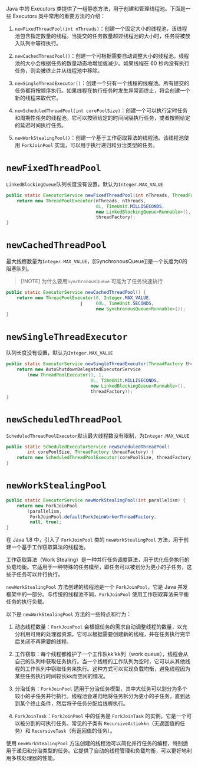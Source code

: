 Java 中的 Executors 类提供了一组静态方法，用于创建和管理线程池。下面是一些 Executors 类中常用的重要方法的介绍：

1. `newFixedThreadPool(int nThreads)`：创建一个固定大小的线程池，该线程池包含指定数量的线程。当提交的任务数量超过线程池的大小时，任务将被放入队列中等待执行。

2. `newCachedThreadPool()`：创建一个可根据需要自动调整大小的线程池。线程池的大小会根据任务的数量动态地增加或减少。如果线程在 60 秒内没有执行任务，则会被终止并从线程池中移除。

3. `newSingleThreadExecutor()`：创建一个只有一个线程的线程池。所有提交的任务都将按顺序执行。如果线程在执行任务时发生异常而终止，将会创建一个新的线程来取代它。

4. `newScheduledThreadPool(int corePoolSize)`：创建一个可以执行定时任务和周期性任务的线程池。它可以按照给定的时间间隔执行任务，或者按照给定的延迟时间执行任务。

5. `newWorkStealingPool()`：创建一个基于工作窃取算法的线程池。该线程池使用 `ForkJoinPool` 实现，可以用于执行递归和分治类型的任务。

# `newFixedThreadPool`

`LinkedBlockingQueue`队列长度没有设置，默认为`Integer.MAX_VALUE`

```java
public static ExecutorService newFixedThreadPool(int nThreads, ThreadFactory threadFactory) {
	return new ThreadPoolExecutor(nThreads, nThreads,
								  0L, TimeUnit.MILLISECONDS,
								  new LinkedBlockingQueue<Runnable>(),
								  threadFactory);
}

```

# `newCachedThreadPool`

最大线程数量为`Integer.MAX_VALUE`，[[SynchronousQueue]]是一个长度为0的阻塞队列。

> [!NOTE] 为什么要用`SynchronousQueue`
> 可能为了任务快速执行

```java
public static ExecutorService newCachedThreadPool() {
	return new ThreadPoolExecutor(0, Integer.MAX_VALUE,
							j	  60L, TimeUnit.SECONDS,
								  new SynchronousQueue<Runnable>());
}

```

# `newSingleThreadExecutor`

队列长度没有设置，默认为`Integer.MAX_VALUE`

```java
public static ExecutorService newSingleThreadExecutor(ThreadFactory threadFactory) {
	return new AutoShutdownDelegatedExecutorService
		(new ThreadPoolExecutor(1, 1,
								0L, TimeUnit.MILLISECONDS,
								new LinkedBlockingQueue<Runnable>(),
								threadFactory));
}

```


# `newScheduledThreadPool`

`ScheduledThreadPoolExecutor`默认最大线程数没有限制，为`Integer.MAX_VALUE`

```java
public static ScheduledExecutorService newScheduledThreadPool(
		int corePoolSize, ThreadFactory threadFactory) {
	return new ScheduledThreadPoolExecutor(corePoolSize, threadFactory);
}

```

# `newWorkStealingPool`

```java
public static ExecutorService newWorkStealingPool(int parallelism) {
	return new ForkJoinPool
		(parallelism,
		 ForkJoinPool.defaultForkJoinWorkerThreadFactory,
		 null, true);
}
```
在 Java 1.8 中，引入了 `ForkJoinPool` 类的 `newWorkStealingPool` 方法，用于创建一个基于工作窃取算法的线程池。

工作窃取算法（Work Stealing）是一种并行任务调度算法，用于优化任务执行的负载均衡。它适用于一种特殊的任务模型，即任务可以被划分为更小的子任务，这些子任务可以并行执行。

`newWorkStealingPool` 方法创建的线程池是一个 `ForkJoinPool`，它是 Java 并发框架中的一部分。与传统的线程池不同，`ForkJoinPool` 使用工作窃取算法来平衡任务的执行负载。

以下是 `newWorkStealingPool` 方法的一些特点和行为：

1. 动态线程数量：`ForkJoinPool` 会根据任务的需求自动调整线程的数量，以充分利用可用的处理器资源。它可以根据需要创建新的线程，并在任务执行完毕后关闭不再需要的线程。

2. 工作窃取：每个线程都维护了一个工作队kk'kk列（work queue），线程会从自己的队列中获取任务执行。当一个线程的工作队列为空时，它可以从其他线程的工作队列中窃取任务来执行。这种方式可以实现负载均衡，避免线程因为某些任务执行时间较长kk而空闲的情况。

3. 分治任务：`ForkJoinPool` 适用于分治任务模型，其中大任务可以划分为多个较小的子任务并行执行。线程池会递归地将任务拆分为更小的子任务，直到达到某个终止条件，然后将子任务分配给线程执行。

4. `ForkJoinTask`：`ForkJoinPool` 中的任务是 `ForkJoinTask` 的实例，它是一个可以被分割的可执行任务。常见的子类有 `RecursiveActiokkn`（无返回值的任务）和 `RecursiveTask`（有返回值的任务）。

使用 `newWorkStealingPool` 方法创建的线程池可以简化并行任务的编程，特别适用于递归和分治类型的任务。它提供了自动的线程管理和负载均衡，可以更好地利用多核处理器的性能。
